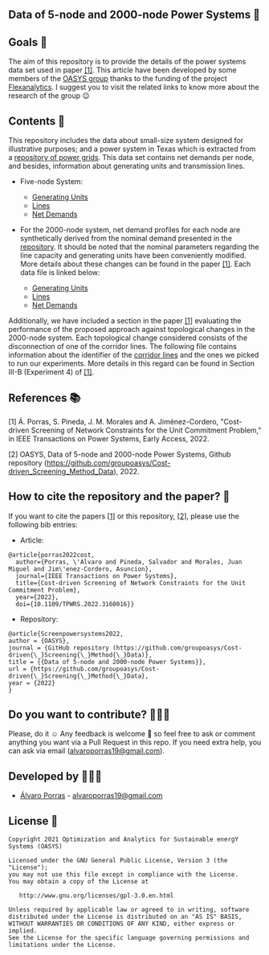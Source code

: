 ## Data of 5-node and 2000-node Power Systems 🌇

## Goals 🚀

The aim of this repository is to provide the details of the power systems data set used in paper [[1]](https://arxiv.org/abs/2104.05746). This article have been developed by some members of the [OASYS group](https://sites.google.com/view/groupoasys/home) thanks to the funding of the project [Flexanalytics](https://groupoasysflexanalytics.readthedocs.io/en/latest/). I suggest you to visit the related links to know more about the research of the group 😉

## Contents 🌌

This repository includes the data about small-size system designed for illustrative purposes; and a power system in Texas which is extracted from a [repository of power grids](https://github.com/power-grid-lib/pglib-opf).
This data set contains net demands per node, and besides, information about generating units and transmission lines. 

- Five-node System:

  * [Generating Units](https://drive.google.com/file/d/1zK0Z3-HSOqBcE5sYITGDb7lc2nafjU1H/view?usp=sharing)
  * [Lines](https://drive.google.com/file/d/1gBbBxZc3kMpWyYcnq0jtnz8X2cAZaG5B/view?usp=sharing)
  * [Net Demands](https://drive.google.com/file/d/14gOCtA8oykLepH5K5C9BD_dYklPIB1il/view?usp=sharing)

- For the 2000-node system, net demand profiles for each node are synthetically derived from the nominal demand presented in the [repository](https://github.com/power-grid-lib/pglib-opf). It should be noted that the nominal parameters regarding the line
capacity and generating units have been conveniently modified. More details about these changes can be found in the paper [[1]](https://arxiv.org/abs/2104.05746). Each data file is linked below:

  * [Generating Units](https://drive.google.com/file/d/1r9t4zNWxOXvcKzbMiR1tLNv-IYkqvEz0/view?usp=sharing)
  * [Lines](https://drive.google.com/file/d/1OF4TTYkvnCPgjl3Cek-PzrgvEZuRXbfD/view?usp=sharing)
  * [Net Demands](https://drive.google.com/file/d/1Kz4c3jRrUNe8yiZ8fAJHwLmbCq9X5SqK/view?usp=sharing)
 
Additionally, we have included a section in the paper [[1]](https://ieeexplore.ieee.org/abstract/document/9736690) evaluating the performance of the proposed approach against topological changes in the 2000-node system. Each topological change considered consists of the disconnection of one of the corridor lines. The following file contains information about the identifier of the [corridor lines](https://drive.google.com/file/d/1OF4TTYkvnCPgjl3Cek-PzrgvEZuRXbfD/view?usp=sharing) and the ones we picked to run our experiments. More details in this regard can be found in Section III-B (Experiment 4) of [[1]](https://ieeexplore.ieee.org/abstract/document/9736690).
  
## References 📚
[1] Á. Porras, S. Pineda, J. M. Morales and A. Jiménez-Cordero, "Cost-driven Screening of Network Constraints for the Unit Commitment Problem," in IEEE Transactions on Power Systems, Early Access, 2022.

[2] OASYS, Data of 5-node and 2000-node Power Systems, Github repository (https://github.com/groupoasys/Cost-driven_Screening_Method_Data), 2022.

## How to cite the repository and the paper? 📝

If you want to cite the papers [[1]](https://arxiv.org/abs/2104.05746) or this repository, [[2]](https://github.com/groupoasys/Cost-driven_Screening_Method_Data
), please use the following bib entries:

* Article:
```
@article{porras2022cost,
  author={Porras, \'Alvaro and Pineda, Salvador and Morales, Juan Miguel and Jim\'enez-Cordero, Asuncion},
  journal={IEEE Transactions on Power Systems}, 
  title={Cost-driven Screening of Network Constraints for the Unit Commitment Problem}, 
  year={2022},
  doi={10.1109/TPWRS.2022.3160016}}
```

* Repository:
```
@article{Screenpowersystems2022,
author = {OASYS},
journal = {GitHub repository (https://github.com/groupoasys/Cost-driven{\_}Screening{\_}Method{\_}Data)},
title = {{Data of 5-node and 2000-node Power Systems}},
url = {https://github.com/groupoasys/Cost-driven{\_}Screening{\_}Method{\_}Data},
year = {2022}
}
```

## Do you want to contribute? 👨🏾‍🔬
 
 Please, do it ☺ Any feedback is welcome 🤩 so feel free to ask or comment anything you want via a Pull Request in this repo.
 If you need extra help, you can ask via email (alvaroporras19@gmail.com).

 
 ## Developed by 👨🏾‍💻
 * [Álvaro Porras](https://www.researchgate.net/profile/Alvaro-Porras-Cabrera) - alvaroporras19@gmail.com

 ## License 📝
 
    Copyright 2021 Optimization and Analytics for Sustainable energY Systems (OASYS)

    Licensed under the GNU General Public License, Version 3 (the "License");
    you may not use this file except in compliance with the License.
    You may obtain a copy of the License at

       http://www.gnu.org/licenses/gpl-3.0.en.html

    Unless required by applicable law or agreed to in writing, software
    distributed under the License is distributed on an "AS IS" BASIS,
    WITHOUT WARRANTIES OR CONDITIONS OF ANY KIND, either express or implied.
    See the License for the specific language governing permissions and
    limitations under the License.
